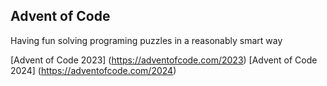 ## Advent of Code

Having fun solving programing puzzles in a reasonably smart way


[Advent of Code 2023] (https://adventofcode.com/2023)
[Advent of Code 2024] (https://adventofcode.com/2024)

